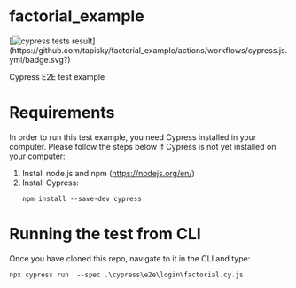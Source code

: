 # factorial_example
[![cypress tests result](https://github.com/tapisky/factorial_example/actions/workflows/cypress.js.yml/badge.svg?)](https://github.com/tapisky/factorial_example/actions/workflows/cypress.js.yml/badge.svg?)

Cypress E2E test example

# Requirements
In order to run this test example, you need Cypress installed in your computer. Please follow the steps below if Cypress is not yet installed on your computer:

1. Install node.js and npm (https://nodejs.org/en/)
1. Install Cypress:
   ```
   npm install --save-dev cypress
   ```

# Running the test from CLI
Once you have cloned this repo, navigate to it in the CLI and type:
```
npx cypress run  --spec .\cypress\e2e\login\factorial.cy.js
```